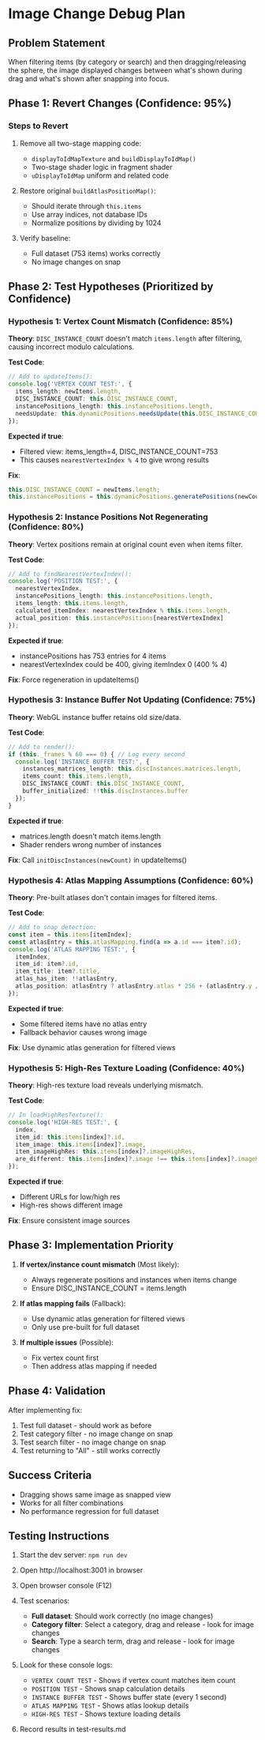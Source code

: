 # Image Change Debug Plan

## Problem Statement
When filtering items (by category or search) and then dragging/releasing the sphere, the image displayed changes between what's shown during drag and what's shown after snapping into focus.

## Phase 1: Revert Changes (Confidence: 95%)

### Steps to Revert
1. Remove all two-stage mapping code:
   - `displayToIdMapTexture` and `buildDisplayToIdMap()`
   - Two-stage shader logic in fragment shader
   - `uDisplayToIdMap` uniform and related code

2. Restore original `buildAtlasPositionMap()`:
   - Should iterate through `this.items` 
   - Use array indices, not database IDs
   - Normalize positions by dividing by 1024

3. Verify baseline:
   - Full dataset (753 items) works correctly
   - No image changes on snap

## Phase 2: Test Hypotheses (Prioritized by Confidence)

### Hypothesis 1: Vertex Count Mismatch (Confidence: 85%)
**Theory**: `DISC_INSTANCE_COUNT` doesn't match `items.length` after filtering, causing incorrect modulo calculations.

**Test Code**:
```typescript
// Add to updateItems():
console.log('VERTEX COUNT TEST:', {
  items_length: newItems.length,
  DISC_INSTANCE_COUNT: this.DISC_INSTANCE_COUNT,
  instancePositions_length: this.instancePositions.length,
  needsUpdate: this.dynamicPositions.needsUpdate(this.DISC_INSTANCE_COUNT, newCount)
});
```

**Expected if true**:
- Filtered view: items_length=4, DISC_INSTANCE_COUNT=753
- This causes `nearestVertexIndex % 4` to give wrong results

**Fix**:
```typescript
this.DISC_INSTANCE_COUNT = newItems.length;
this.instancePositions = this.dynamicPositions.generatePositions(newCount, this.SPHERE_RADIUS);
```

### Hypothesis 2: Instance Positions Not Regenerating (Confidence: 80%)
**Theory**: Vertex positions remain at original count even when items filter.

**Test Code**:
```typescript
// Add to findNearestVertexIndex():
console.log('POSITION TEST:', {
  nearestVertexIndex,
  instancePositions_length: this.instancePositions.length,
  items_length: this.items.length,
  calculated_itemIndex: nearestVertexIndex % this.items.length,
  actual_position: this.instancePositions[nearestVertexIndex]
});
```

**Expected if true**:
- instancePositions has 753 entries for 4 items
- nearestVertexIndex could be 400, giving itemIndex 0 (400 % 4)

**Fix**: Force regeneration in updateItems()

### Hypothesis 3: Instance Buffer Not Updating (Confidence: 75%)
**Theory**: WebGL instance buffer retains old size/data.

**Test Code**:
```typescript
// Add to render():
if (this._frames % 60 === 0) { // Log every second
  console.log('INSTANCE BUFFER TEST:', {
    instances_matrices_length: this.discInstances.matrices.length,
    items_count: this.items.length,
    DISC_INSTANCE_COUNT: this.DISC_INSTANCE_COUNT,
    buffer_initialized: !!this.discInstances.buffer
  });
}
```

**Expected if true**:
- matrices.length doesn't match items.length
- Shader renders wrong number of instances

**Fix**: Call `initDiscInstances(newCount)` in updateItems()

### Hypothesis 4: Atlas Mapping Assumptions (Confidence: 60%)
**Theory**: Pre-built atlases don't contain images for filtered items.

**Test Code**:
```typescript
// Add to snap detection:
const item = this.items[itemIndex];
const atlasEntry = this.atlasMapping.find(a => a.id === item?.id);
console.log('ATLAS MAPPING TEST:', {
  itemIndex,
  item_id: item?.id,
  item_title: item?.title,
  atlas_has_item: !!atlasEntry,
  atlas_position: atlasEntry ? atlasEntry.atlas * 256 + (atlasEntry.y / 256) * 16 + (atlasEntry.x / 256) : 'NOT FOUND'
});
```

**Expected if true**:
- Some filtered items have no atlas entry
- Fallback behavior causes wrong image

**Fix**: Use dynamic atlas generation for filtered views

### Hypothesis 5: High-Res Texture Loading (Confidence: 40%)
**Theory**: High-res texture load reveals underlying mismatch.

**Test Code**:
```typescript
// In loadHighResTexture():
console.log('HIGH-RES TEST:', {
  index,
  item_id: this.items[index]?.id,
  item_image: this.items[index]?.image,
  item_imageHighRes: this.items[index]?.imageHighRes,
  are_different: this.items[index]?.image !== this.items[index]?.imageHighRes
});
```

**Expected if true**:
- Different URLs for low/high res
- High-res shows different image

**Fix**: Ensure consistent image sources

## Phase 3: Implementation Priority

1. **If vertex/instance count mismatch** (Most likely):
   - Always regenerate positions and instances when items change
   - Ensure DISC_INSTANCE_COUNT = items.length

2. **If atlas mapping fails** (Fallback):
   - Use dynamic atlas generation for filtered views
   - Only use pre-built for full dataset

3. **If multiple issues** (Possible):
   - Fix vertex count first
   - Then address atlas mapping if needed

## Phase 4: Validation

After implementing fix:
1. Test full dataset - should work as before
2. Test category filter - no image change on snap
3. Test search filter - no image change on snap
4. Test returning to "All" - still works correctly

## Success Criteria
- Dragging shows same image as snapped view
- Works for all filter combinations
- No performance regression for full dataset

## Testing Instructions

1. Start the dev server: `npm run dev`
2. Open http://localhost:3001 in browser
3. Open browser console (F12)
4. Test scenarios:
   - **Full dataset**: Should work correctly (no image changes)
   - **Category filter**: Select a category, drag and release - look for image changes
   - **Search**: Type a search term, drag and release - look for image changes

5. Look for these console logs:
   - `VERTEX COUNT TEST` - Shows if vertex count matches item count
   - `POSITION TEST` - Shows snap calculation details
   - `INSTANCE BUFFER TEST` - Shows buffer state (every 1 second)
   - `ATLAS MAPPING TEST` - Shows atlas lookup details
   - `HIGH-RES TEST` - Shows texture loading details

6. Record results in test-results.md